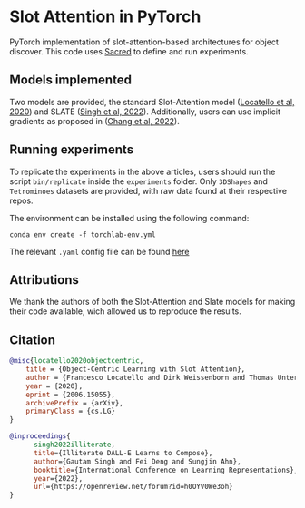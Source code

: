 # Slot Attention in PyTorch

PyTorch implementation of slot-attention-based architectures for object discover. This code uses [Sacred](https://sacred.readthedocs.io/en/stable/) to define and run experiments.

## Models implemented

Two models are provided, the standard Slot-Attention model ([Locatello et al, 2020](https://github.com/google-research/google-research/tree/master/slot_attention)) and SLATE ([Singh et al, 2022](https://github.com/singhgautam/slate)). Additionally, users can use implicit gradients as proposed in ([Chang et al, 2022](https://openreview.net/pdf?id=SSgxDBOIqgq)).

## Running experiments

To replicate the experiments in the above articles, users should run the script ``bin/replicate`` inside the ``experiments`` folder. Only ``3DShapes`` and ``Tetrominoes`` datasets are provided, with raw data found at their respective repos.

The environment can be installed using the following command:

```
conda env create -f torchlab-env.yml
```

The relevant ``.yaml`` config file can be found [here](https://gist.github.com/miltonllera/e0a6ca7f3283b029d0e333730b0ce980#file-torchlab-yaml)

## Attributions

We thank the authors of both the Slot-Attention and Slate models for making their code available, wich allowed us to reproduce the results.

## Citation

```bibtex
@misc{locatello2020objectcentric,
    title = {Object-Centric Learning with Slot Attention},
    author = {Francesco Locatello and Dirk Weissenborn and Thomas Unterthiner and Aravindh Mahendran and Georg Heigold and Jakob Uszkoreit and Alexey Dosovitskiy and Thomas Kipf},
    year = {2020},
    eprint = {2006.15055},
    archivePrefix = {arXiv},
    primaryClass = {cs.LG}
}

@inproceedings{
      singh2022illiterate,
      title={Illiterate DALL-E Learns to Compose},
      author={Gautam Singh and Fei Deng and Sungjin Ahn},
      booktitle={International Conference on Learning Representations},
      year={2022},
      url={https://openreview.net/forum?id=h0OYV0We3oh}
}
```
